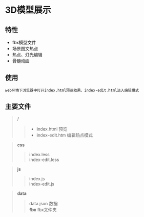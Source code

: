 # 3D模型展示

## 特性
- fbx模型文件  
- 场景图文热点  
- 热点、灯光编辑
- 骨髓动画

## 使用
`web环境下浏览器中打开index.html预览效果，index-edit.html进入编辑模式`

## 主要文件

> /
>> - index.html 预览  
>> - index-edit.htm 编辑热点模式 

> **css**  
>> index.less  
>> index-edit.less

> **js**
>> index.js  
>> index-edit.js

> **data**
>> data.json 数据  
>> **fbx** fbx文件夹